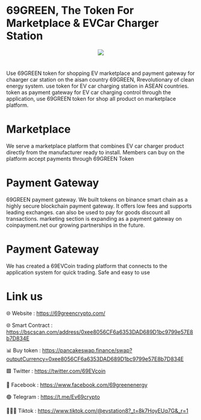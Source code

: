 # 69GREEN, The Token For Marketplace & EVCar Charger Station

<div align="center"><img src="https://69evcrypto.com/main1/wp-content/uploads/2024/02/logo300x300.fw_.png" /><br />
</div>
<div align="center">
  <h1>
</div>
Use 69GREEN token for shopping EV marketplace and payment gateway for chaarger car station on the aisan country
69GREEN, Rrevolutionary of clean energy system. use token for EV car charging station in ASEAN countries. token as payment gateway for EV car charging control through the application, use 69GREEN token for shop all product on marketplace platform.

# Marketplace
We serve a marketplace platform that combines EV car charger product directly from the manufacturer ready to install. Members can buy on the platform accept payments through 69GREEN Token

# Payment Gateway
69GREEN payment gateway. We built tokens on binance smart chain as a highly secure blockchain payment gateway. It offers low fees and supports leading exchanges. can also be used to pay for goods discount all transactions. marketing section is expanding as a payment gateway on coinpayment.net our growing partnerships in the future.

# Payment Gateway
We has created a 69EVCoin trading platform that connects to the application system for quick trading. Safe and easy to use

# Link us

🌐 Website : https://69greencrypto.com/

🌐 Smart Contract : https://bscscan.com/address/0xee8056CF6a6353DAD689D1bc9799e57E8b7D834E

📊 Buy token : https://pancakeswap.finance/swap?outputCurrency=0xee8056CF6a6353DAD689D1bc9799e57E8b7D834E

🟩 Twitter : https://twitter.com/69EVcoin

🚮 Facebook : https://www.facebook.com/69greenenergy

🟢 Telegram : https://t.me/Ev69crypto

🧑‍🤝‍🧑 Tiktok : https://www.tiktok.com/@evstation8?_t=8k7HoyEUq7G&_r=1
